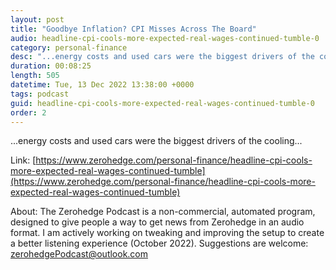 ```yaml
---
layout: post
title: "Goodbye Inflation? CPI Misses Across The Board"
audio: headline-cpi-cools-more-expected-real-wages-continued-tumble-0
category: personal-finance
desc: "...energy costs and used cars were the biggest drivers of the cooling..."
duration: 00:08:25
length: 505
datetime: Tue, 13 Dec 2022 13:38:00 +0000
tags: podcast
guid: headline-cpi-cools-more-expected-real-wages-continued-tumble-0
order: 2
---
```

...energy costs and used cars were the biggest drivers of the cooling...

Link: [https://www.zerohedge.com/personal-finance/headline-cpi-cools-more-expected-real-wages-continued-tumble](https://www.zerohedge.com/personal-finance/headline-cpi-cools-more-expected-real-wages-continued-tumble)

About: The Zerohedge Podcast is a non-commercial, automated program, designed to give people a way to get news from Zerohedge in an audio format.  I am actively working on tweaking and improving the setup to create a better listening experience (October 2022).  Suggestions are welcome: [zerohedgePodcast@outlook.com](mailto:zerohedgePodcast@outlook.com)